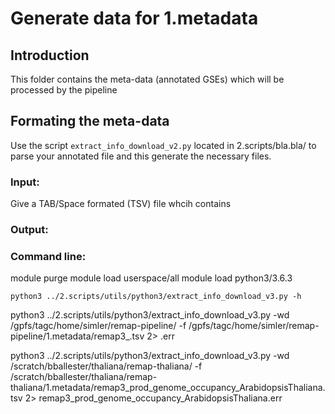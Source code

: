 # Generate data for 1.metadata

## Introduction
This folder contains the meta-data (annotated GSEs) which will be processed by the pipeline

## Formating the meta-data
Use the script `extract_info_download_v2.py` located in 2.scripts/bla.bla/ to parse your annotated file and this generate the necessary files. 

### Input:  
Give a TAB/Space formated (TSV) file whcih contains

### Output:


### Command line:
module purge
module load userspace/all
module load python3/3.6.3

`python3 ../2.scripts/utils/python3/extract_info_download_v3.py -h`


python3 ../2.scripts/utils/python3/extract_info_download_v3.py -wd /gpfs/tagc/home/simler/remap-pipeline/  -f /gpfs/tagc/home/simler/remap-pipeline/1.metadata/remap3_.tsv  2> .err 


python3 ../2.scripts/utils/python3/extract_info_download_v3.py -wd /scratch/bballester/thaliana/remap-thaliana/ -f /scratch/bballester/thaliana/remap-thaliana/1.metadata/remap3_prod_genome_occupancy_ArabidopsisThaliana.tsv  2> remap3_prod_genome_occupancy_ArabidopsisThaliana.err 


